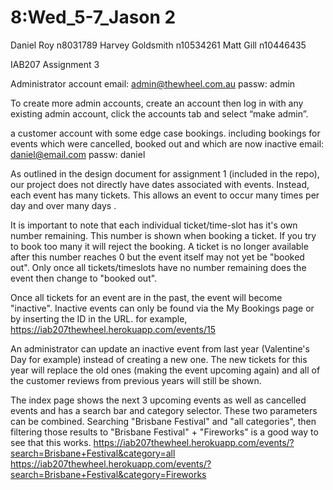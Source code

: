 # 8:Wed_5-7_Jason 2
Daniel Roy n8031789
Harvey Goldsmith n10534261
Matt Gill n10446435

IAB207 Assignment 3

Administrator account
email: admin@thewheel.com.au
passw: admin

To create more admin accounts, create an account then log in with any existing admin account, click the accounts tab and select “make admin”.

a customer account with some edge case bookings. including bookings for events which were cancelled, booked out and which are now inactive
email: daniel@email.com 
passw: daniel

As outlined in the design document for assignment 1 (included in the repo), our project does not directly have dates associated with events. Instead, each event has many tickets. This allows an event to occur many times per day and over many days .

It is important to note that each individual ticket/time-slot has it's own number remaining. 
This number is shown when booking a ticket. If you try to book too many it will reject the booking.
A ticket is no longer available after this number reaches 0 but the event itself may not yet be "booked out". Only once all tickets/timeslots have no number remaining does the event then change to "booked out".

Once all tickets for an event are in the past, the event will become "inactive". Inactive events can only be found via the My Bookings page or by inserting the ID in the URL. for example,
https://iab207thewheel.herokuapp.com/events/15

An administrator can update an inactive event from last year (Valentine's Day for example) instead of creating a new one. The new tickets for this year will replace the old ones (making the event upcoming again) and all of the customer reviews from previous years will still be shown.


The index page shows the next 3 upcoming events as well as cancelled events and has a search bar and category selector. These two parameters can be combined. Searching "Brisbane Festival" and "all categories", then filtering those results to "Brisbane Festival" + "Fireworks" is a good way to see that this works.
https://iab207thewheel.herokuapp.com/events/?search=Brisbane+Festival&category=all
https://iab207thewheel.herokuapp.com/events/?search=Brisbane+Festival&category=Fireworks
